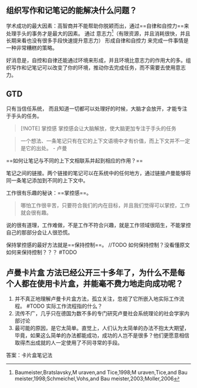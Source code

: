 
## 组织写作和记笔记的能解决什么问题？

学术成功的最大因素：高智商并不能帮助你脱颖而出，通过==自律和自控力==来处理手头的事务才是最大的因素。
通过 意志力[^1]（有限资源，并且消耗很快，并且长期来看也没有很多手段快速提升意志力） 形成自律和自控力 来完成一件事情是一种非常糟糕的策略。

好消息是，自控和自律还能通过环境来形成，并且环境比意志力的作用大的多。组织写作和记笔记可以改变了你的环境，推动你去完成任务，而不需要去使用意志力。


## GTD
只有当信任系统， 而且知道一切都可以处理好的时候，大脑才会放开，才能专注于手头的任务。


> [!NOTE] 掌控感
> 掌控感会让大脑解放，使大脑更加专注于手头的任务




>一个想法、一条笔记只有在它的上下文语境中才有价值，而上下文并不一定是它的出处。 - 卢曼

==如何让笔记与不同的上下文相联系并起到相应的作用？==

笔记之间的链接。两个链接的笔记可以在系统中的任何地方，通过链接卢曼能够将同一条笔记添加到不同的上下文中。

工作很有乐趣的秘诀：==掌控感==。
>哪怕工作很辛苦，只要符合我们的内在目标，并且我们觉得可以掌控，工作就会很有趣。

说的很有道理，工作难做，不是工作不符合兴趣，就是工作领域很陌生，不能掌控自己的那部分会让人很恐慌。

保持掌控感的最好方法就是==保持控制==。
//TODO 如何保持控制？没看懂原文如何来保持控制？？？ #TODO

## 卢曼卡片盒 方法已经公开三十多年了，为什么不是每个人都在使用卡片盒，并能毫不费力地走向成功呢？
1. 并不真正地理解卢曼卡片盒方法，孤立关注，忽视了它所嵌入地实际工作流程。 #TODO 实际工作流程指的什么？
2. 流传不广，几乎只在德国为数不多的专门研究卢曼社会系统理论的社会学家内部讨论
3. 最可能的原因，是它太简单。直觉上，人们认为太简单的办法不抱太大期望，毕竟，如果这么简单的办法都能成功，成功的人岂不是很多？他们更愿意相信取得杰出成就的人一定使用了不同寻常的手段。


答案：卡片盒笔记法

[^1]: Baumeister,Bratslavsky,M uraven,and Tice,1998;M uraven,Tice,and Bau meister,1998;Schmeichel,Vohs,and Bau meister,2003;Moller,2006